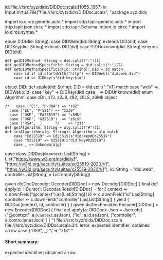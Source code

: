 id: file://<WORKSPACE>/src/xyz/didx/DIDDoc.scala:[1055..1057) in Input.VirtualFile("file://<WORKSPACE>/src/xyz/didx/DIDDoc.scala", "package xyz.didx

import io.circe.generic.auto.*
import sttp.tapir.generic.auto.*
import sttp.tapir.json.circe.*
import sttp.tapir.Schema
import io.circe.*
import io.circe.syntax.*

enum DID(did: String):
    case DIDWeb(did: String) extends DID(did)
    case DIDKey(did: String) extends DID(did)
    case DIDUnknown(did: String) extends DID(did)

    def getDIDMethod: String = did.split(":")(1)
    def getDIDMethodSpecificId: String = did.split(":")(2)
    def setDIDMethodSpecificId(id: String): DID = id match
        case id if id.startsWith("http") => DIDWeb(s"did:web:$id")
        case id => DIDKey(s"did:key:$id")

object DID:
   def apply(did: String): DID = did.split(":")(1) match
        case "web" => DIDWeb(did)
        case "key" => DIDKey(did)
        case _ => DIDUnknown(did)
enum Algorithm:
    case zDn, z13, z2J9, z82, z6LS, z6Mk
 object    

    /*   case ("EC", "P-384") => "z82"
      case ("EC", "P-521") => "z2J9"
      case ("OKP", "Ed25519") => "z6Mk"
      case ("OKP", "X25519")  => "z6LS"
      case ("RSA", _)      */    => "z13"
    def getAlgorithm: String = alg.split("#")(1)
    def setAlgorithm(alg: String): Algorithm = alg match
        case "Ed25519" => Ed25519(s"did:key#Ed25519")
        case "X25519" => X25519(s"did:key#X25519")
        case _ => Unknown(alg)

case class DIDDoc(`@context`: List[String] = List("https://www.w3.org/ns/did/v1",
    "https://w3id.org/security/suites/ed25519-2020/v1",
    "https://w3id.org/security/suites/x25519-2020/v1"),
    id: String = "did:web", 
    controller:List[String] = List.empty[String])
 
given didDocDecoder: Decoder[DIDDoc] = new Decoder[DIDDoc] {
    final def apply(c: HCursor): Decoder.Result[DIDDoc] =
        for {
        context <- c.downField("@context").as[List[String]]
        id <- c.downField("id").as[String]
        controller <- c.downField("controller").as[List[String]]
        } yield {
        DIDDoc(context, id, controller)
        }
    }
given didDocEncoder: Encoder[DIDDoc] = new Encoder[DIDDoc] {
    final def apply(a: DIDDoc): Json = Json.obj(
        ("@context", a.`@context`.asJson),
        ("id", a.id.asJson),
        ("controller", a.controller.asJson)
    )
}
")
file://<WORKSPACE>/src/xyz/didx/DIDDoc.scala
file://<WORKSPACE>/src/xyz/didx/DIDDoc.scala:34: error: expected identifier; obtained arrow
      case ("RSA", _)      */    => "z13"
                                 ^
#### Short summary: 

expected identifier; obtained arrow